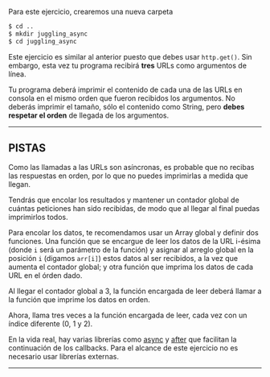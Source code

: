 Para este ejercicio, crearemos una nueva carpeta

```sh
$ cd ..
$ mkdir juggling_async
$ cd juggling_async
```

Este ejercicio es similar al anterior puesto que debes usar `http.get()`. Sin embargo, esta vez tu programa recibirá **tres** URLs como argumentos de línea.

Tu programa deberá imprimir el contenido de cada una de las URLs en consola en el mismo orden que fueron recibidos los argumentos. No deberás imprimir el tamaño, sólo el contenido como String, pero **debes respetar el orden** de llegada de los argumentos.

----------------------------------------------------------------------
## PISTAS

Como las llamadas a las URLs son asíncronas, es probable que no recibas las respuestas en orden, por lo que no puedes imprimirlas a medida que llegan.

Tendrás que encolar los resultados y mantener un contador global de cuántas peticiones han sido recibidas, de modo que al llegar al final puedas imprimirlos todos.

Para encolar los datos, te recomendamos usar un Array global y definir dos funciones. Una función que se encargue de leer los datos de la URL i-ésima (donde `i` será un parámetro de la función) y asignar al arreglo global en la posición `i` (digamos `arr[i]`) estos datos al ser recibidos, a la vez que aumenta el contador global; y otra función que imprima los datos de cada URL en el órden dado.

Al llegar el contador global a 3, la función encargada de leer deberá llamar a la función que imprime los datos en orden.

Ahora, llama tres veces a la función encargada de leer, cada vez con un índice diferente (0, 1 y 2).

En la vida real, hay varias librerías como [async](https://npmjs.com/async) y [after](https://npmjs.com/after) que facilitan la continuación de los callbacks. Para el alcance de este ejercicio no es necesario usar librerías externas.

----------------------------------------------------------------------

